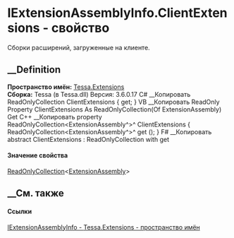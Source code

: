 # IExtensionAssemblyInfo.ClientExtensions - свойство
Сборки расширений, загруженные на клиенте.
##  __Definition
 **Пространство имён:** [Tessa.Extensions](N_Tessa_Extensions.htm)  
 **Сборка:** Tessa (в Tessa.dll) Версия: 3.6.0.17
C# __Копировать
    ReadOnlyCollection<ExtensionAssembly> ClientExtensions { get; }
VB __Копировать
     ReadOnly Property ClientExtensions As ReadOnlyCollection(Of ExtensionAssembly)
    	Get
C++ __Копировать
    property ReadOnlyCollection<ExtensionAssembly^>^ ClientExtensions {
    	ReadOnlyCollection<ExtensionAssembly^>^ get ();
    }
F# __Копировать
     abstract ClientExtensions : ReadOnlyCollection<ExtensionAssembly> with get
#### Значение свойства
[ReadOnlyCollection](https://learn.microsoft.com/dotnet/api/system.collections.objectmodel.readonlycollection-1)<[ExtensionAssembly](T_Tessa_Extensions_ExtensionAssembly.htm)>
##  __См. также
#### Ссылки
[IExtensionAssemblyInfo - ](T_Tessa_Extensions_IExtensionAssemblyInfo.htm)
[Tessa.Extensions - пространство имён](N_Tessa_Extensions.htm)
